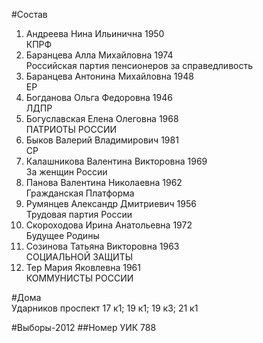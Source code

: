 #Состав
1. Андреева Нина Ильинична 1950   
    КПРФ
2. Баранцева Алла Михайловна 1974   
    Российская партия пенсионеров за справедливость
3. Баранцева Антонина Михайловна 1948   
    ЕР
4. Богданова Ольга Федоровна 1946   
    ЛДПР
5. Богуславская Елена Олеговна 1968   
    ПАТРИОТЫ РОССИИ
6. Быков Валерий Владимирович 1981   
    СР
7. Калашникова Валентина Викторовна 1969   
    За женщин России
8. Панова Валентина Николаевна 1962   
    Гражданская Платформа
9. Румянцев Александр Дмитриевич 1956   
    Трудовая партия России
10. Скороходова Ирина Анатольевна 1972   
    Будущее Родины
11. Созинова Татьяна Викторовна 1963   
    СОЦИАЛЬНОЙ ЗАЩИТЫ
12. Тер Мария Яковлевна 1961   
    КОММУНИСТЫ РОССИИ

#Дома  
Ударников проспект 17 к1; 19 к1; 19 к3; 21 к1

#Выборы-2012
##Номер УИК
788
